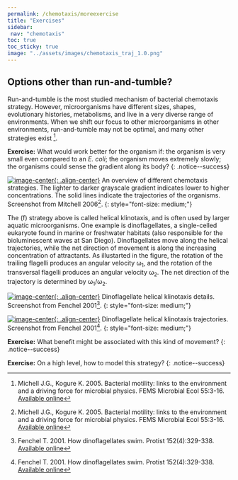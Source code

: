 ```yaml
---
permalink: /chemotaxis/moreexercise
title: "Exercises"
sidebar:
 nav: "chemotaxis"
toc: true
toc_sticky: true
image: "../assets/images/chemotaxis_traj_1.0.png"
---
```


## Options other than run-and-tumble?

Run-and-tumble is the most studied mechanism of bacterial chemotaxis strategy. However, microorganisms have different sizes, shapes, evolutionary histories, metabolisms, and live in a very diverse range of environments. When we shift our focus to other microorganisms in other environments, run-and-tumble may not be optimal, and many other strategies exist [^Mitchell2006].

**Exercise:** What would work better for the organism if: the organism is very small even compared to an *E. coli*; the organism moves extremely slowly; the organisms could sense the gradient along its body?
{: .notice--success}

[![image-center](../assets/images/600px/chemotaxis_exercise_moremodel.png){: .align-center}](../assets/images/chemotaxis_exercise_moremodel.png)
An overview of different chemotaxis strategies. The lighter to darker grayscale gradient indicates lower to higher concentrations. The solid lines indicate the trajectories of the organisms. Screenshot from Mitchell 2006[^Mitchell2006].
{: style="font-size: medium;"}

The (f) strategy above is called helical klinotaxis, and is often used by larger aquatic microorganisms. One example is dinoflagellates, a single-celled eukaryote found in marine or freshwater habitats (also responsible for the bioluminescent waves at San Diego). Dinoflagellates move along the helical trajectories, while the net direction of movement is along the increasing concentration of attractants. As illustarted in the figure, the rotation of the trailing flagelli produces an angular velocity ω<sub>1</sub>, and the rotation of the transversal flagelli produces an angular velocity ω<sub>2</sub>. The net direction of the trajectory is determined by ω<sub>1</sub>/ω<sub>2</sub>.

[![image-center](../assets/images/600px/chemotaxis_exercise_helicalzoom.png){: .align-center}](../assets/images/chemotaxis_exercise_helicalzoom.png)
Dinoflagellate helical klinotaxis details. Screenshot from Fenchel 2001[^Fenchel2001].
{: style="font-size: medium;"}

[![image-center](../assets/images/600px/chemotaxis_exercise_helicaltraj.png){: .align-center}](../assets/images/chemotaxis_exercise_helicaltraj.png)
Dinoflagellate helical klinotaxis trajectories. Screenshot from Fenchel 2001[^Fenchel2001].
{: style="font-size: medium;"}

**Exercise:** What benefit might be associated with this kind of movement?
{: .notice--success}

**Exercise:** On a high level, how to model this strategy?
{: .notice--success}

[^Mitchell2006]: Michell J.G., Kogure K. 2005. Bacterial motility: links to the environment and a driving force for microbial physics. FEMS Microbial Ecol 55:3-16. [Available online](https://academic.oup.com/femsec/article/55/1/3/554107)

[^Fenchel2001]: Fenchel T. 2001. How dinoflagellates swim. Protist 152(4):329-338. [Available online](https://www.sciencedirect.com/science/article/pii/S1434461004700711)
